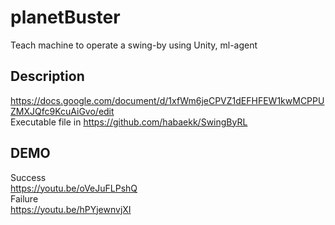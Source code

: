 # planetBuster
Teach machine to operate a swing-by using Unity, ml-agent
## Description
https://docs.google.com/document/d/1xfWm6jeCPVZ1dEFHFEW1kwMCPPUZMXJQfc9KcuAiGvo/edit  
Executable file in https://github.com/habaekk/SwingByRL  
## DEMO
Success  
https://youtu.be/oVeJuFLPshQ  
Failure  
https://youtu.be/hPYjewnvjXI  
